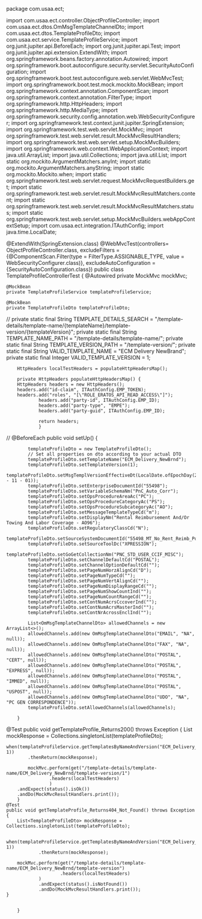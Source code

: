 

package com.usaa.ect;

import com.usaa.ect.controller.ObjectProfileController;
import com.usaa.ect.dtos.OmMsgTemplateChannelDto;
import com.usaa.ect.dtos.TemplateProfileDto;
import com.usaa.ect.service.TemplateProfileService;
import org.junit.jupiter.api.BeforeEach;
import org.junit.jupiter.api.Test;
import org.junit.jupiter.api.extension.ExtendWith;
import org.springframework.beans.factory.annotation.Autowired;
import org.springframework.boot.autoconfigure.security.servlet.SecurityAutoConfiguration;
import org.springframework.boot.test.autoconfigure.web.servlet.WebMvcTest;
import org.springframework.boot.test.mock.mockito.MockBean;
import org.springframework.context.annotation.ComponentScan;
import org.springframework.context.annotation.FilterType;
import org.springframework.http.HttpHeaders;
import org.springframework.http.MediaType;
import org.springframework.security.config.annotation.web.WebSecurityConfigurer;
import org.springframework.test.context.junit.jupiter.SpringExtension;
import org.springframework.test.web.servlet.MockMvc;
import org.springframework.test.web.servlet.result.MockMvcResultHandlers;
import org.springframework.test.web.servlet.setup.MockMvcBuilders;
import org.springframework.web.context.WebApplicationContext;
import java.util.ArrayList;
import java.util.Collections;
import java.util.List;
import static org.mockito.ArgumentMatchers.anyInt;
import static org.mockito.ArgumentMatchers.anyString;
import static org.mockito.Mockito.when;
import static org.springframework.test.web.servlet.request.MockMvcRequestBuilders.get;
import static org.springframework.test.web.servlet.result.MockMvcResultMatchers.content;
import static org.springframework.test.web.servlet.result.MockMvcResultMatchers.status;
import static org.springframework.test.web.servlet.setup.MockMvcBuilders.webAppContextSetup;
import com.usaa.ect.integration.ITAuthConfig;
import java.time.LocalDate;

@ExtendWith(SpringExtension.class)
@WebMvcTest(controllers= ObjectProfileController.class, excludeFilters = {@ComponentScan.Filter(type = FilterType.ASSIGNABLE_TYPE, value = WebSecurityConfigurer.class)},
        excludeAutoConfiguration = {SecurityAutoConfiguration.class})
        public class TemplateProfileControllerTest {
    @Autowired
    private MockMvc mockMvc;

    @MockBean
    private TemplateProfileService templateProfileService;

    @MockBean
    private TemplateProfileDto templateProfileDto;

//    private static final String TEMPLATE_DETAILS_SEARCH = "/template-details/template-name/{templateName}/template-version/{templateVersion}";
        private static final String TEMPLATE_NAME_PATH = "/template-details/template-name/";
        private static final String TEMPLATE_VERSION_PATH = "/template-version/";
        private static final String VALID_TEMPLATE_NAME = "ECM Delivery NewBrand";
        private static final Integer VALID_TEMPLATE_VERSION = 1;

        HttpHeaders localTestHeaders = populateHttpHeadersMap();

        private HttpHeaders populateHttpHeadersMap() {
        HttpHeaders headers = new HttpHeaders();
        headers.add("id-claim", ITAuthConfig.EMP_TOKEN);
        headers.add("roles", "[\"ROLE_ERATOS_API_READ_ACCESS\"]");
                headers.add("party-id", ITAuthConfig.EMP_ID);
                headers.add("party-type", "EMPE");
                headers.add("party-guid", ITAuthConfig.EMP_ID);

                return headers;
                }
//
@BeforeEach
    public void setUp() {


            templateProfileDto = new TemplateProfileDto();
            // Set all properties on dto according to your actual DTO
            templateProfileDto.setTemplateName("ECM_Delivery_NewBrnd");
            templateProfileDto.setTemplateVersion(1);
            templateProfileDto.setMsgTemplVersionEffectiveDt(LocalDate.ofEpochDay(2018 - 11 - 01));
            templateProfileDto.setEnterpriseDocumentId("55498");
            templateProfileDto.setVariableSchemaNm("PnC_Auto_Corr");
            templateProfileDto.setOpsProcedureAreaAc("PC");
            templateProfileDto.setOpsProcedureCategoryAc("PS");
            templateProfileDto.setOpsProcedureSubcategoryAc("AO");
            templateProfileDto.setMessageTemplateTypeCd("m");
            templateProfileDto.setDisplayNm("Rental Reimbursement And/Or Towing And Labor Coverage - AO96");
            templateProfileDto.setRegulatoryClassCd("N");
            templateProfileDto.setSourceSystemDocumentId("55498_MT_No_Rent_Reimb_Pol");
            templateProfileDto.setSourceToolDc("XPRESSION");
            templateProfileDto.setGoGetCollectionNm("PNC_STD_USER_CCIF_MISC");
            templateProfileDto.setChannelDefaultCd("POSTAL");
            templateProfileDto.setChannelOptionDefaultCd("");
            templateProfileDto.setPageNumHorzAlignCd("D");
            templateProfileDto.setPageNumTypeCd("");
            templateProfileDto.setPageNumVertAlignCd("");
            templateProfileDto.setPageNumDisplayRangeCd("");
            templateProfileDto.setPageNumShowCountInd("");
            templateProfileDto.setPageNumCountRangeCd("");
            templateProfileDto.setContNumAcrsCccoverInd("");
            templateProfileDto.setContNumAcrsMasterInd("");
            templateProfileDto.setContNrAcrossEnclInd("");

            List<OmMsgTemplateChannelDto> allowedChannels = new ArrayList<>();
            allowedChannels.add(new OmMsgTemplateChannelDto("EMAIL", "NA", null));
            allowedChannels.add(new OmMsgTemplateChannelDto("FAX", "NA", null));
            allowedChannels.add(new OmMsgTemplateChannelDto("POSTAL", "CERT", null));
            allowedChannels.add(new OmMsgTemplateChannelDto("POSTAL", "EXPRESS", null));
            allowedChannels.add(new OmMsgTemplateChannelDto("POSTAL", "IMMED", null));
            allowedChannels.add(new OmMsgTemplateChannelDto("POSTAL", "USPOST", null));
            allowedChannels.add(new OmMsgTemplateChannelDto("UDO", "NA", "PC GEN CORRESPONDENCE"));
            templateProfileDto.setAllowedChannels(allowedChannels);

        }


@Test
public void getTemplateProfile_Returns200() throws Exception {
    List<TemplateProfileDto> mockResponse = Collections.singletonList(templateProfileDto);

    when(templateProfileService.getTemplatesByNameAndVersion("ECM_Delivery_NewBrnd", 1))
            .thenReturn(mockResponse);

            mockMvc.perform(get("/template-details/template-name/ECM_Delivery_NewBrnd/template-version/1")
                    .headers(localTestHeaders)
                    )
        .andExpect(status().isOk())
        .andDo(MockMvcResultHandlers.print());
        }
    @Test
    public void getTemplateProfile_Returns404_Not_Found() throws Exception {
        List<TemplateProfileDto> mockResponse = Collections.singletonList(templateProfileDto);

        when(templateProfileService.getTemplatesByNameAndVersion("ECM_Delivery_NewBrnd", 1))
                .thenReturn(mockResponse);

        mockMvc.perform(get("/template-details/template-name/ECM_Delivery_NewBrnd/template-version")
                        .headers(localTestHeaders)
                )
                .andExpect(status().isNotFound())
                .andDo(MockMvcResultHandlers.print());
    }


        }

